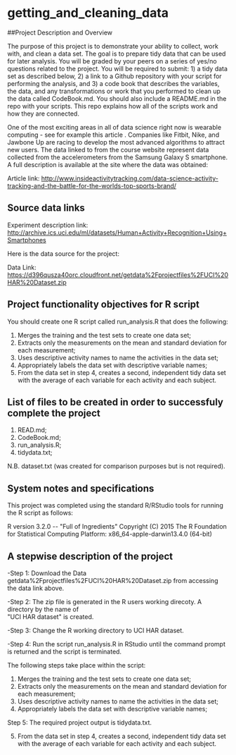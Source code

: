 # getting_and_cleaning_data

##Project Description and Overview

The purpose of this project is to demonstrate your ability to collect, work with, and clean a data set. The goal is to prepare tidy data that can be used for later analysis. You will be graded by your peers on a series of yes/no questions related to the project. You will be required to submit: 1) a tidy data set as described below, 2) a link to a Github repository with your script for performing the analysis, and 3) a code book that describes the variables, the data, and any transformations or work that you performed to clean up the data called CodeBook.md. You should also include a README.md in the repo with your scripts. This repo explains how all of the scripts work and how they are connected.  

One of the most exciting areas in all of data science right now is wearable computing - see for example this article . Companies like Fitbit, Nike, and Jawbone Up are racing to develop the most advanced algorithms to attract new users. The data linked to from the course website represent data collected from the accelerometers from the Samsung Galaxy S smartphone. A full description is available at the site where the data was obtained: 

Article link: http://www.insideactivitytracking.com/data-science-activity-tracking-and-the-battle-for-the-worlds-top-sports-brand/


## Source data links

Experiment description link: http://archive.ics.uci.edu/ml/datasets/Human+Activity+Recognition+Using+Smartphones 

Here is the data source for the project: 

Data Link: https://d396qusza40orc.cloudfront.net/getdata%2Fprojectfiles%2FUCI%20HAR%20Dataset.zip 

## Project functionality objectives for R script

You should create one R script called run_analysis.R that does the following: 
1. Merges the training and the test sets to create one data set;
2. Extracts only the measurements on the mean and standard deviation for each measurement; 
3. Uses descriptive activity names to name the activities in the data set;
4. Appropriately labels the data set with descriptive variable names;
5. From the data set in step 4, creates a second, independent tidy data set with the average of each variable for each activity and each subject.

## List of files to be created in order to successfuly complete the project

1. READ.md; 
2. CodeBook.md;
3. run_analysis.R;
4. tidydata.txt;

N.B. dataset.txt  (was created for comparison purposes but is not required).


## System notes and specifications

This project was completed using the standard R/RStudio tools for running the R script as follows:

R version 3.2.0 -- "Full of Ingredients"
Copyright (C) 2015 The R Foundation for Statistical Computing
Platform: x86_64-apple-darwin13.4.0 (64-bit)


## A stepwise description of the project

-Step 1: Download the Data getdata%2Fprojectfiles%2FUCI%20HAR%20Dataset.zip from  accessing the data link above.

-Step 2: The zip file is generated in the R users working direcoty. A directory by the name of  
"UCI HAR dataset" is created. 

-Step 3: Change the R working directory to UCI HAR dataset.

-Step 4: Run the script run_analysis.R in RStudio until the command prompt is returned and the script is terminated.

The following steps take place within the script:
1. Merges the training and the test sets to create one data set;
2. Extracts only the measurements on the mean and standard deviation for each measurement; 
3. Uses descriptive activity names to name the activities in the data set;
4. Appropriately labels the data set with descriptive variable names;


Step 5: The required project output is tidydata.txt.

5. From the data set in step 4, creates a second, independent tidy data set with the average of each variable for each activity and each subject.
